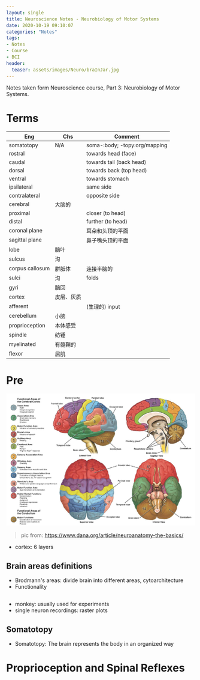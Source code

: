 ```yaml
---
layout: single
title: Neuroscience Notes - Neurobiology of Motor Systems
date: 2020-10-19 09:10:07
categories: "Notes"
tags:
- Notes
- Course
- BCI
header:
  teaser: assets/images/Neuro/braInJar.jpg
---
```


Notes taken form Neuroscience course, Part 3: Neurobiology of Motor Systems.

# Terms

| Eng             | Chs        | Comment                       |
| --------------- | ---------- | ----------------------------- |
| somatotopy      | N/A        | soma-:body; -topy:org/mapping |
| rostral         |            | towards head (face)           |
| caudal          |            | towards tail (back head)      |
| dorsal          |            | towards back  (top head)      |
| ventral         |            | towards stomach               |
| ipsilateral     |            | same side                     |
| contralateral   |            | opposite side                 |
| cerebral        | 大脑的     |                               |
| proximal        |            | closer (to head)              |
| distal          |            | further (to head)             |
| coronal plane   |            | 耳朵和头顶的平面              |
| sagittal plane  |            | 鼻子嘴头顶的平面              |
| lobe            | 脑叶       |                               |
| sulcus          | 沟         |                               |
| corpus callosum | 胼胝体     | 连接半脑的                    |
| sulci           | 沟         | folds                         |
| gyri            | 脑回       |                               |
| cortex          | 皮层、灰质 |                               |
| afferent        |            | (生理的) input                |
| cerebellum      | 小脑       |                               |
| proprioception  | 本体感受   |                               |
| spindle         | 纺锤       |                               |
| myelinated | 有髓鞘的 | | 
| flexor | 屈肌 | |

# Pre
 
![brainAnatomy](/assets/images/Neuro/anatomy-function-brain-areas-basics-large.jpg)

> pic from: https://www.dana.org/article/neuroanatomy-the-basics/

- cortex: 6 layers

## Brain areas definitions

- Brodmann's areas: divide brain into different areas, cytoarchitecture
- Functionality 

## 

- monkey: usually used for experiments 
- single neuron recordings: raster plots

## Somatotopy

- Somatotopy: The brain represents the body in an organized way


# Proprioception and Spinal Reflexes

